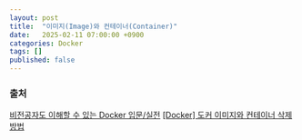 ```yaml
---
layout: post
title:  "이미지(Image)와 컨테이너(Container)"
date:   2025-02-11 07:00:00 +0900
categories: Docker
tags: []
published: false
---
```


### 출처

[비전공자도 이해할 수 있는 Docker 입문/실전](https://www.inflearn.com/course/%EB%B9%84%EC%A0%84%EA%B3%B5%EC%9E%90-docker-%EC%9E%85%EB%AC%B8-%EC%8B%A4%EC%A0%84)
[[Docker] 도커 이미지와 컨테이너 삭제 방법](https://brunch.co.kr/@hopeless/10)